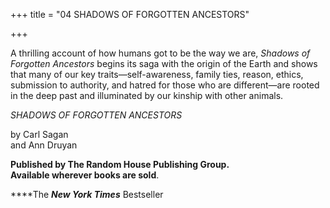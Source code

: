 +++
title = "04 SHADOWS OF FORGOTTEN ANCESTORS"

+++



A thrilling account of how humans got to be the way we are, *Shadows of Forgotten Ancestors* begins its saga with the origin of the Earth and shows that many of our key traits—self-awareness, family ties, reason, ethics, submission to authority, and hatred for those who are different—are rooted in the deep past and illuminated by our kinship with other animals.

*SHADOWS OF FORGOTTEN ANCESTORS*



by Carl Sagan  
and Ann Druyan

**Published by The Random House Publishing Group.  
Available wherever books are sold**.





****The ***New York Times*** Bestseller




